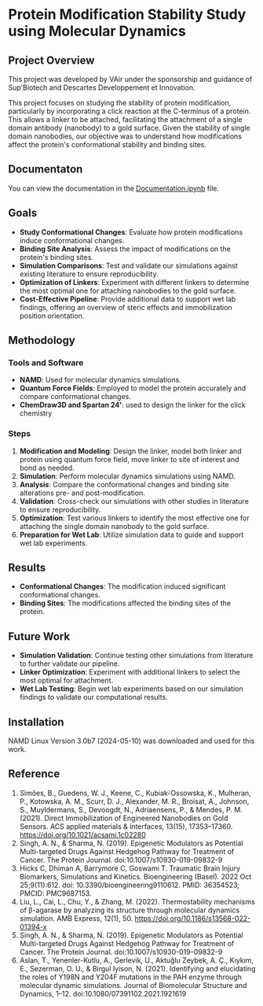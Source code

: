 # Protein Modification Stability Study using Molecular Dynamics

## Project Overview

This project was developed by VAir under the sponsorship and guidance of Sup'Biotech and Descartes Developpement et Innovation.

This project focuses on studying the stability of protein modification, particularly by incorporating a click reaction at the C-terminus of a protein. This allows a linker to be attached, facilitating the attachment of a single domain antibody (nanobody) to a gold surface. Given the stability of single domain nanobodies, our objective was to understand how modifications affect the protein's conformational stability and binding sites.

## Documentaton

You can view the documentation in the [Documentation.ipynb](https://github.com/akabetso/3_7_2024_VAir_Molecular_dynamics/blob/master/Documentation.ipynb) file.

## Goals

- **Study Conformational Changes**: Evaluate how protein modifications induce conformational changes.
- **Binding Site Analysis**: Assess the impact of modifications on the protein's binding sites.
- **Simulation Comparisons**: Test and validate our simulations against existing literature to ensure reproducibility.
- **Optimization of Linkers**: Experiment with different linkers to determine the most optimal one for attaching nanobodies to the gold surface.
- **Cost-Effective Pipeline**: Provide additional data to support wet lab findings, offering an overview of steric effects and immobilization position orientation.

## Methodology

### Tools and Software

- **NAMD**: Used for molecular dynamics simulations.
- **Quantum Force Fields**: Employed to model the protein accurately and compare conformational changes.
- **ChemDraw3D and Spartan 24'**: used to design the linker for the click chemistry

### Steps

1. **Modification and Modeling**: Design the linker, model both linker and protein using quantum force field, move linker to site of interest and bond as needed.
2. **Simulation**: Perform molecular dynamics simulations using NAMD.
3. **Analysis**: Compare the conformational changes and binding site alterations pre- and post-modification.
4. **Validation**: Cross-check our simulations with other studies in literature to ensure reproducibility.
5. **Optimization**: Test various linkers to identify the most effective one for attaching the single domain nanobody to the gold surface.
6. **Preparation for Wet Lab**: Utilize simulation data to guide and support wet lab experiments.

## Results

- **Conformational Changes**: The modification induced significant conformational changes.
- **Binding Sites**: The modifications affected the binding sites of the protein.

## Future Work

- **Simulation Validation**: Continue testing other simulations from literature to further validate our pipeline.
- **Linker Optimization**: Experiment with additional linkers to select the most optimal for attachment.
- **Wet Lab Testing**: Begin wet lab experiments based on our simulation findings to validate our computational results.

## Installation

NAMD Linux Version 3.0b7 (2024-05-10) was downloaded and used for this work.

## Reference

1. Simões, B., Guedens, W. J., Keene, C., Kubiak-Ossowska, K., Mulheran, P., Kotowska, A. M., Scurr, D. J.,
Alexander, M. R., Broisat, A., Johnson, S., Muyldermans, S., Devoogdt, N., Adriaensens, P., & Mendes, P. M. (2021).
Direct Immobilization of Engineered Nanobodies on Gold Sensors. ACS applied materials & interfaces, 13(15),
17353–17360. https://doi.org/10.1021/acsami.1c02280
2. Singh, A. N., & Sharma, N. (2019). Epigenetic Modulators as Potential Multi-targeted Drugs Against Hedgehog
Pathway for Treatment of Cancer. The Protein Journal. doi:10.1007/s10930-019-09832-9
3. Hicks C, Dhiman A, Barrymore C, Goswami T. Traumatic Brain Injury Biomarkers, Simulations and Kinetics.
Bioengineering (Basel). 2022 Oct 25;9(11):612. doi: 10.3390/bioengineering9110612. PMID: 36354523; PMCID:
PMC9687153.
4. Liu, L., Cai, L., Chu, Y., & Zhang, M. (2022). Thermostability mechanisms of β-agarase by analyzing its structure
through molecular dynamics simulation. AMB Express, 12(1), 50. https://doi.org/10.1186/s13568-022-01394-x
5. Singh, A. N., & Sharma, N. (2019). Epigenetic Modulators as Potential Multi-targeted Drugs Against Hedgehog
Pathway for Treatment of Cancer. The Protein Journal. doi:10.1007/s10930-019-09832-9
6. Aslan, T., Yenenler-Kutlu, A., Gerlevik, U., Aktuğlu Zeybek, A. Ç., Kıykım, E., Sezerman, O. U., & Birgul Iyison, N.
(2021). Identifying and elucidating the roles of Y198N and Y204F mutations in the PAH enzyme through molecular
dynamic simulations. Journal of Biomolecular Structure and Dynamics, 1–12. doi:10.1080/07391102.2021.1921619
